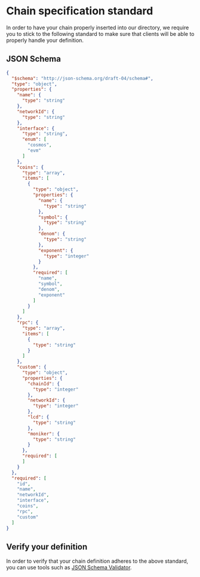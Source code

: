 # Chain specification standard

In order to have your chain properly inserted into our directory, we require you to stick to the following standard
to make sure that clients will be able to properly handle your definition.

## JSON Schema

```json
{
  "$schema": "http://json-schema.org/draft-04/schema#",
  "type": "object",
  "properties": {
    "name": {
      "type": "string"
    },
    "networkId": {
      "type": "string"
    },
    "interface": {
      "type": "string",
      "enum": [
        "cosmos",
        "evm"
      ]
    },
    "coins": {
      "type": "array",
      "items": [
        {
          "type": "object",
          "properties": {
            "name": {
              "type": "string"
            },
            "symbol": {
              "type": "string"
            },
            "denom": {
              "type": "string"
            },
            "exponent": {
              "type": "integer"
            }
          },
          "required": [
            "name",
            "symbol",
            "denom",
            "exponent"
          ]
        }
      ]
    },
    "rpc": {
      "type": "array",
      "items": [
        {
          "type": "string"
        }
      ]
    },
    "custom": {
      "type": "object",
      "properties": {
        "chainId": {
          "type": "integer"
        },
        "networkId": {
          "type": "integer"
        },
        "lcd": {
          "type": "string"
        },
        "moniker": {
          "type": "string"
        }
      },
      "required": [
      ]
    }
  },
  "required": [
    "id",
    "name",
    "networkId",
    "interface",
    "coins",
    "rpc",
    "custom"
  ]
}
```

## Verify your definition

In order to verify that your chain definition adheres to the above standard, you can use tools such as
[JSON Schema Validator](https://www.jsonschemavalidator.net/).
